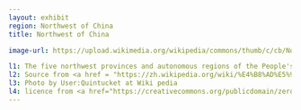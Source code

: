 ```yaml
---
layout: exhibit
region: Northwest of China
title: Northwest of China

image-url: https://upload.wikimedia.org/wikipedia/commons/thumb/c/cb/Northwest_China.svg/1920px-Northwest_China.svg.png

l1: The five northwest provinces and autonomous regions of the People's Republic of China include Shaanxi province, Gansu Province, Qinghai Province, Ningxia Hui Autonomous Region and Xinjiang Uygur Autonomous Region.
l2: Source from <a href = "https://zh.wikipedia.org/wiki/%E4%B8%AD%E5%9B%BD%E8%A5%BF%E5%8C%97%E5%9C%B0%E5%8C%BA">Wiki pedia</a>
l3: Photo by User:Quintucket at Wiki pedia
l4: licence from <a href="https://creativecommons.org/publicdomain/zero/1.0/deed.en">CC0</a> 
---
```

